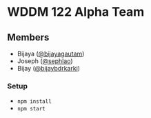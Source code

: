 # WDDM 122 Alpha Team

## Members

- Bijaya ([@bijayagautam](http://github.com/bijayagautam))
- Joseph ([@sephlao](http://github.com/sephlao))
- Bijay ([@bijaybdrkarki](https://github.com/bijaybdrkarki))

### Setup

- `npm install`
- `npm start`
